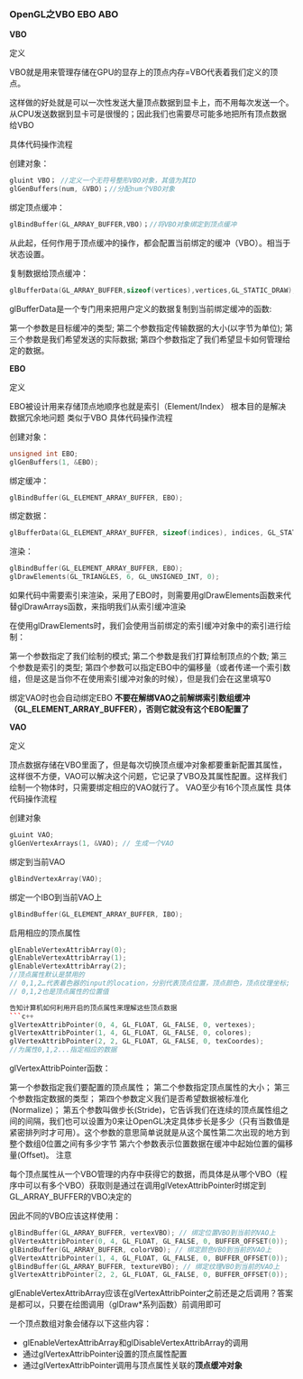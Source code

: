 ### **OpenGL之VBO EBO ABO**    

**VBO**

定义

VBO就是用来管理存储在GPU的显存上的顶点内存=VBO代表着我们定义的顶点。

这样做的好处就是可以一次性发送大量顶点数据到显卡上，而不用每次发送一个。从CPU发送数据到显卡可是很慢的；因此我们也需要尽可能多地把所有顶点数据给VBO

具体代码操作流程

创建对象：
```c++
gluint VBO； //定义一个无符号整形VBO对象，其值为其ID
glGenBuffers(num, &VBO)；//分配num个VBO对象
```
绑定顶点缓冲：
```c++
glBindBuffer(GL_ARRAY_BUFFER,VBO)；//将VBO对象绑定到顶点缓冲
```
从此起，任何作用于顶点缓冲的操作，都会配置当前绑定的缓冲（VBO）。相当于状态设置。

复制数据给顶点缓冲：
```c++
glBufferData(GL_ARRAY_BUFFER,sizeof(vertices),vertices,GL_STATIC_DRAW);
```
glBufferData是一个专门用来把用户定义的数据复制到当前绑定缓冲的函数:

第一个参数是目标缓冲的类型;
第二个参数指定传输数据的大小(以字节为单位);
第三个参数是我们希望发送的实际数据;
第四个参数指定了我们希望显卡如何管理给定的数据。

**EBO**

定义

EBO被设计用来存储顶点地顺序也就是索引（Element/Index）
根本目的是解决数据冗余地问题
类似于VBO
具体代码操作流程

创建对象：
```c++
unsigned int EBO;
glGenBuffers(1, &EBO); 
```
绑定缓冲：
```c++
glBindBuffer(GL_ELEMENT_ARRAY_BUFFER, EBO);
```
绑定数据：
```c++
glBufferData(GL_ELEMENT_ARRAY_BUFFER, sizeof(indices), indices, GL_STATIC_DRAW);
```

渲染：
```c++
glBindBuffer(GL_ELEMENT_ARRAY_BUFFER, EBO);
glDrawElements(GL_TRIANGLES, 6, GL_UNSIGNED_INT, 0);
```
如果代码中需要索引来渲染，采用了EBO时，则需要用glDrawElements函数来代替glDrawArrays函数，来指明我们从索引缓冲渲染

在使用glDrawElements时，我们会使用当前绑定的索引缓冲对象中的索引进行绘制：

第一个参数指定了我们绘制的模式;
第二个参数是我们打算绘制顶点的个数;
第三个参数是索引的类型;
第四个参数可以指定EBO中的偏移量（或者传递一个索引数组，但是这是当你不在使用索引缓冲对象的时候），但是我们会在这里填写0

绑定VAO时也会自动绑定EBO
**不要在解绑VAO之前解绑索引数组缓冲（GL_ELEMENT_ARRAY_BUFFER），否则它就没有这个EBO配置了**

**VAO**

定义

顶点数据存储在VBO里面了，但是每次切换顶点缓冲对象都要重新配置其属性，这样很不方便，VAO可以解决这个问题，它记录了VBO及其属性配置。这样我们绘制一个物体时，只需要绑定相应的VAO就行了。
VAO至少有16个顶点属性
具体代码操作流程

创建对象
```c++
gLuint VAO;
glGenVertexArrays(1, &VAO); // 生成一个VAO
```
绑定到当前VAO
```c++
glBindVertexArray(VAO);
```
绑定一个IBO到当前VAO上
```c++
glBindBuffer(GL_ELEMENT_ARRAY_BUFFER, IBO);
```

启用相应的顶点属性
```c++
glEnableVertexAttribArray(0); 
glEnableVertexAttribArray(1);
glEnableVertexAttribArray(2);
//顶点属性默认是禁用的
// 0,1,2…代表着色器的input的location，分别代表顶点位置，顶点颜色，顶点纹理坐标; 
// 0,1,2也是顶点属性的位置值

告知计算机如何利用开启的顶点属性来理解这些顶点数据
```c++
glVertexAttribPointer(0, 4, GL_FLOAT, GL_FALSE, 0, vertexes); 
glVertexAttribPointer(1, 4, GL_FLOAT, GL_FALSE, 0, colores); 
glVertexAttribPointer(2, 2, GL_FLOAT, GL_FALSE, 0, texCoordes);
//为属性0,1,2...指定相应的数据
```
glVertexAttribPointer函数：

第一个参数指定我们要配置的顶点属性；
第二个参数指定顶点属性的大小；
第三个参数指定数据的类型；
第四个参数定义我们是否希望数据被标准化(Normalize)；
第五个参数叫做步长(Stride)，它告诉我们在连续的顶点属性组之间的间隔，我们也可以设置为0来让OpenGL决定具体步长是多少（只有当数值是紧密排列时才可用）。这个参数的意思简单说就是从这个属性第二次出现的地方到整个数组0位置之间有多少字节
第六个参数表示位置数据在缓冲中起始位置的偏移量(Offset)。
注意

每个顶点属性从一个VBO管理的内存中获得它的数据，而具体是从哪个VBO（程序中可以有多个VBO）获取则是通过在调用glVetexAttribPointer时绑定到GL_ARRAY_BUFFER的VBO决定的

因此不同的VBO应该这样使用：

```c++
glBindBuffer(GL_ARRAY_BUFFER, vertexVBO); // 绑定位置VBO到当前的VAO上
glVertexAttribPointer(0, 4, GL_FLOAT, GL_FALSE, 0, BUFFER_OFFSET(0)); 
glBindBuffer(GL_ARRAY_BUFFER, colorVBO); // 绑定颜色VBO到当前的VAO上
glVertexAttribPointer(1, 4, GL_FLOAT, GL_FALSE, 0, BUFFER_OFFSET(0));
glBindBuffer(GL_ARRAY_BUFFER, textureVBO); // 绑定纹理VBO到当前的VAO上
glVertexAttribPointer(2, 2, GL_FLOAT, GL_FALSE, 0, BUFFER_OFFSET(0)); 
```
glEnableVertexAttribArray应该在glVertexAttribPointer之前还是之后调用？答案是都可以，只要在绘图调用（glDraw*系列函数）前调用即可   

一个顶点数组对象会储存以下这些内容：
- glEnableVertexAttribArray和glDisableVertexAttribArray的调用      
- 通过glVertexAttribPointer设置的顶点属性配置     
- 通过glVertexAttribPointer调用与顶点属性关联的**顶点缓冲对象**        

